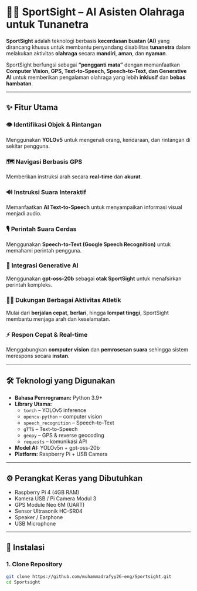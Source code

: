 # 🏃‍♂️ SportSight – AI Asisten Olahraga untuk Tunanetra

**SportSight** adalah teknologi berbasis **kecerdasan buatan (AI)** yang dirancang khusus untuk membantu penyandang disabilitas **tunanetra** dalam melakukan aktivitas **olahraga** secara **mandiri**, **aman**, dan **nyaman**.

SportSight berfungsi sebagai **“pengganti mata”** dengan memanfaatkan **Computer Vision, GPS, Text-to-Speech, Speech-to-Text, dan Generative AI** untuk memberikan pengalaman olahraga yang lebih **inklusif** dan **bebas hambatan**.

---

## ✨ Fitur Utama

### 👁 Identifikasi Objek & Rintangan  
Menggunakan **YOLOv5** untuk mengenali orang, kendaraan, dan rintangan di sekitar pengguna.

### 🗺 Navigasi Berbasis GPS  
Memberikan instruksi arah secara **real-time** dan **akurat**.

### 🔊 Instruksi Suara Interaktif  
Memanfaatkan **AI Text-to-Speech** untuk menyampaikan informasi visual menjadi audio.

### 🎙 Perintah Suara Cerdas  
Menggunakan **Speech-to-Text (Google Speech Recognition)** untuk memahami perintah pengguna.

### 🧠 Integrasi Generative AI  
Menggunakan **gpt-oss-20b** sebagai **otak SportSight** untuk menafsirkan perintah kompleks.

### 🏃‍♀️ Dukungan Berbagai Aktivitas Atletik  
Mulai dari **berjalan cepat**, **berlari**, hingga **lompat tinggi**, SportSight membantu menjaga arah dan keselamatan.

### ⚡ Respon Cepat & Real-time  
Menggabungkan **computer vision** dan **pemrosesan suara** sehingga sistem merespons secara **instan**.

---

## 🛠️ Teknologi yang Digunakan

- **Bahasa Pemrograman:** Python 3.9+
- **Library Utama:**
  - `torch` – YOLOv5 inference
  - `opencv-python` – computer vision
  - `speech_recognition` – Speech-to-Text
  - `gTTS` – Text-to-Speech
  - `geopy` – GPS & reverse geocoding
  - `requests` – komunikasi API
- **Model AI:** YOLOv5n + gpt-oss-20b  
- **Platform:** Raspberry Pi + USB Camera

---

## ⚙️ Perangkat Keras yang Dibutuhkan

- Raspberry Pi 4 (4GB RAM)
- Kamera USB / Pi Camera Modul 3
- GPS Module Neo 6M (UART)
- Sensor Ultrasonik HC-SR04
- Speaker / Earphone
- USB Microphone


---

## 🚀 Instalasi

### 1. Clone Repository
```bash
git clone https://github.com/muhammadrafyy26-eng/Sportsight.git
cd Sportsight

